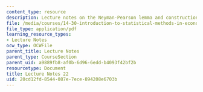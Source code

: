 ```yaml
---
content_type: resource
description: Lecture notes on the Neyman-Pearson lemma and construction of tests.
file: /media/courses/14-30-introduction-to-statistical-methods-in-economics-spring-2009/20cd12fd8544087e7ece894208e6703b_MIT14_30s09_lec22.pdf
file_type: application/pdf
learning_resource_types:
- Lecture Notes
ocw_type: OCWFile
parent_title: Lecture Notes
parent_type: CourseSection
parent_uid: a9889fb8-af0b-6d96-6edd-b4093f42bf2b
resourcetype: Document
title: Lecture Notes 22
uid: 20cd12fd-8544-087e-7ece-894208e6703b
---
```

